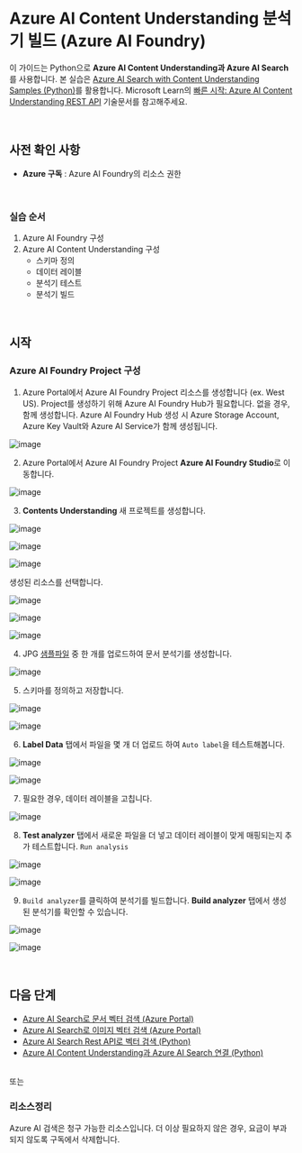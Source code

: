 # Azure AI Content Understanding 분석기 빌드 (Azure AI Foundry)

이 가이드는 Python으로 **Azure AI Content Understanding과 Azure AI Search**를 사용합니다. 본 실습은 [Azure AI Search with Content Understanding Samples (Python)](https://github.com/Azure-Samples/azure-ai-search-with-content-understanding-python/)를 활용합니다. Microsoft Learn의 [빠른 시작: Azure AI Content Understanding REST API](https://learn.microsoft.com/ko-kr/azure/ai-services/content-understanding/quickstart/use-rest-api) 기술문서를 참고해주세요.   

<br/>

## 사전 확인 사항

* **Azure 구독** : Azure AI Foundry의 리소스 권한


<br/> 

### 실습 순서
1. Azure AI Foundry 구성 
2. Azure AI Content Understanding 구성 
    * 스키마 정의
    * 데이터 레이블 
    * 분석기 테스트 
    * 분석기 빌드 


<br/> 

## 시작 


### Azure AI Foundry Project 구성 

1. Azure Portal에서 Azure AI Foundry Project 리소스를 생성합니다 (ex. West US). Project를 생성하기 위해 Azure AI Foundry Hub가 필요합니다. 없을 경우, 함께 생성합니다. Azure AI Foundry Hub 생성 시 Azure Storage Account, Azure Key Vault와 Azure AI Service가 함께 생성됩니다. 

![image](https://github.com/user-attachments/assets/7f19b9d3-13e6-4903-96d4-2c08984ddcfd) 


2. Azure Portal에서 Azure AI Foundry Project **Azure AI Foundry Studio**로 이동합니다. 

![image](https://github.com/user-attachments/assets/d9dc60bf-41ea-4667-b366-ef06edfaf6fe) 


3. **Contents Understanding** 새 프로젝트를 생성합니다. 

 ![image](https://github.com/user-attachments/assets/2c20700d-9c06-4834-a01d-c2aa0a3a8dfb)

![image](https://github.com/user-attachments/assets/2a89ad20-bcb8-41e4-be5d-c964cee180e8)

![image](https://github.com/user-attachments/assets/51564fa0-7dee-4a91-8202-4e9045e9a370)

생성된 리소스를 선택합니다. 

![image](https://github.com/user-attachments/assets/522e497e-2da7-4874-970f-44152cbe854a)

![image](https://github.com/user-attachments/assets/59054a12-c3d7-4fde-8f2a-2e723b33fc8f)

![image](https://github.com/user-attachments/assets/7c33ef1e-0c97-4e97-8eb6-a63568f82003) 


4. JPG [샘플파일](https://github.com/mnrvacho/ProjectMooModule4/tree/main/Sample/content-image) 중 한 개를 업로드하여 문서 분석기를 생성합니다. 

![image](https://github.com/user-attachments/assets/6ef94fc4-c71e-495c-a739-1c61aec5b082) 


5. 스키마를 정의하고 저장합니다. 

![image](https://github.com/user-attachments/assets/59d8f578-3343-49f9-9467-9dc3227c9fa0) 

![image](https://github.com/user-attachments/assets/f19d3ae8-5b01-423f-9a5f-b04b7cfe76d6)


6. **Label Data** 탭에서 파일을 몇 개 더 업로드 하여 `Auto label`을 테스트해봅니다.  

![image](https://github.com/user-attachments/assets/0e36cb52-207f-4958-842f-c2ef06941e9f)

![image](https://github.com/user-attachments/assets/f20eb1ae-375c-4b16-9495-02289e8ffd9d)


7. 필요한 경우, 데이터 레이블을 고칩니다. 

![image](https://github.com/user-attachments/assets/3cd1208e-2ba8-4946-bf0d-2b4dec859deb)


8. **Test analyzer** 탭에서 새로운 파일을 더 넣고 데이터 레이블이 맞게 매핑되는지 추가 테스트합니다. `Run analysis` 

![image](https://github.com/user-attachments/assets/0d653d49-ed10-4e6f-a2eb-f0fc31c78176)

![image](https://github.com/user-attachments/assets/2bfc8555-1e35-4e88-858b-1db2f2d72ac1)


9. `Build analyzer`를 클릭하여 분석기를 빌드합니다. **Build analyzer** 탭에서 생성된 분석기를 확인할 수 있습니다. 

![image](https://github.com/user-attachments/assets/e86a57dc-3e64-4597-92ff-313ed81f6e4d) 

![image](https://github.com/user-attachments/assets/1b4e6d67-a550-414c-ab6b-790ef6cbcc18)



<br/> 


## 다음 단계 

* [Azure AI Search로 문서 벡터 검색 (Azure Portal)](https://github.com/mnrvacho/ProjectMooModule4/blob/main/1-1.%20Vector%20Search%20(Document)%20-%20Azure%20Portal.md)
* [Azure AI Search로 이미지 벡터 검색 (Azure Portal)](https://github.com/mnrvacho/ProjectMooModule4/blob/main/1-2.%20Vector%20Search%20(Image)%20-%20Azure%20Portal%20.md)
* [Azure AI Search Rest API로 벡터 검색 (Python)](https://github.com/mnrvacho/ProjectMooModule4/blob/main/2.%20Vector%20Search%20-%20Rest%20API.md) 
* [Azure AI Content Understanding과 Azure AI Search 연결 (Python)](https://github.com/mnrvacho/ProjectMooModule4/blob/main/3.%20Azure%20Content%20Understanding%20-%20Rest%20API.md)


<br/> 
또는 

### 리소스정리
Azure AI 검색은 청구 가능한 리소스입니다. 더 이상 필요하지 않은 경우, 요금이 부과되지 않도록 구독에서 삭제합니다.


<br/> 
